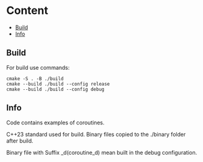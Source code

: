 Content
=======

- [Build](#build)
- [Info](#info)


Build
-----

For build use commands:

	cmake -S . -B ./build
 	cmake --build ./build --config release
  	cmake --build ./build --config debug


Info
----

Code contains examples of coroutines. 

C++23 standard used for build. Binary files copied to the ./binary folder after build.

Binary file with Suffix _d(coroutine_d) mean built in the debug configuration.